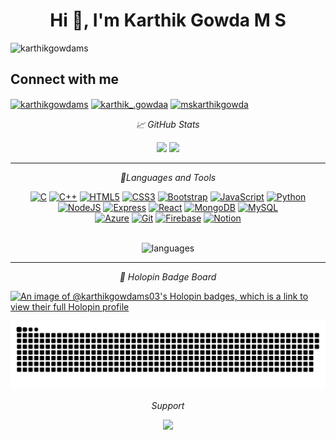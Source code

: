 <h1 align="center">Hi 👋, I'm Karthik Gowda M S</h1>



<p align="left"> <img src="https://komarev.com/ghpvc/?username=karthikgowdams03&label=Profile%20Visits&color=0e75b6&style=flat" alt="karthikgowdams" /> </p>

## Connect with me
<p align="left">
<a href="https://linkedin.com/in/karthikgowdams" target="blank"><img align="center" src="https://raw.githubusercontent.com/rahuldkjain/github-profile-readme-generator/master/src/images/icons/Social/linked-in-alt.svg" alt="karthikgowdams" height="30" width="40" /></a>
<a href="https://instagram.com/karthik_.gowdaa" target="blank"><img align="center" src="https://raw.githubusercontent.com/rahuldkjain/github-profile-readme-generator/master/src/images/icons/Social/instagram.svg" alt="karthik_.gowdaa" height="30" width="40" /></a>
<a href="https://x.com/mskarthikgowda" target="blank"><img align="center" src="https://raw.githubusercontent.com/rahuldkjain/github-profile-readme-generator/master/src/images/icons/Social/twitter.svg" alt="mskarthikgowda" height="30" width="40" /></a>
</p>


  
<p align="center">
    <i> 📈 GitHub Stats</i>
 
   <p align="center">
            <a href="https://github.com/karthikgowdams?tab=repositories" target="_blank" rel="noreferrer"><img width="48.0%" src="https://github-readme-stats.vercel.app/api?username=karthikgowdams&show_icons=true&theme=radical&hide_border=true"/></a>
            <a href="https://github.com/karthikgowdams?tab=repositories" target="_blank" rel="noreferrer"><img width="50.7%" src="https://github-readme-streak-stats.herokuapp.com/?user=karthikgowdams&show_icons=true&theme=radical&hide_border=true" /></a>
    </p>
</p>

<hr>
<p align="center">
   <i>🔨Languages and Tools</i>
 
   <p align="center">
        <a href="https://learn.microsoft.com/en-us/cpp/c-language/?view=msvc-170" target="_blank" rel="noreferrer"><img src="https://skillicons.dev/icons?i=c"  alt="C" /></a>
        <a href="https://learn.microsoft.com/en-us/cpp/cpp/?view=msvc-170" target="_blank" rel="noreferrer"><img src="https://skillicons.dev/icons?i=cpp"  alt="C++" /></a>
        <a href="https://developer.mozilla.org/en-US/docs/Glossary/HTML5" target="_blank" rel="noreferrer"><img src="https://skillicons.dev/icons?i=html" alt="HTML5" /></a>
        <a href="https://developer.mozilla.org/en-US/docs/Web/CSS" target="_blank" rel="noreferrer"><img src="https://skillicons.dev/icons?i=css" alt="CSS3" /></a> 
        <a href="https://getbootstrap.com/" target="_blank" rel="noreferrer"><img src="https://skillicons.dev/icons?i=bootstrap" alt="Bootstrap" /></a>
        <a href="https://developer.mozilla.org/en-US/docs/Web/JavaScript" target="_blank" rel="noreferrer"><img src="https://skillicons.dev/icons?i=javascript" alt="JavaScript" /></a>
        <a href="https://www.python.org/" target="_blank" rel="noreferrer"><img src="https://skillicons.dev/icons?i=python" alt="Python" /></a>
        <a href="https://nodejs.org/en/" target="_blank" rel="noreferrer"><img src="https://skillicons.dev/icons?i=nodejs"  alt="NodeJS" /></a>
        <a href="https://expressjs.com/" target="_blank" rel="noreferrer"><img src="https://skillicons.dev/icons?i=express"  alt="Express" /></a>
        <a href="https://react.dev" target="_blank" rel="noreferrer"><img src="https://skillicons.dev/icons?i=react"  alt="React" /></a>
        <a href="https://www.mongodb.com/" target="_blank" rel="noreferrer"><img src="https://skillicons.dev/icons?i=mongodb" alt="MongoDB" /></a>
        <a href="https://www.mysql.com/" target="_blank" rel="noreferrer"><img src="https://skillicons.dev/icons?i=mysql"alt="MySQL" /></a>
        <br>
        <a href="https://portal.azure.com/" target="_blank" rel="noreferrer"><img src="https://skillicons.dev/icons?i=azure"alt="Azure" /></a>
        <a href="https://git-scm.com/" target="_blank" rel="noreferrer"><img src="https://skillicons.dev/icons?i=git" alt="Git" /></a>
        <a href="https://firebase.google.com/" target="_blank" rel="noreferrer"><img src="https://skillicons.dev/icons?i=firebase" alt="Firebase" /></a>
        <a href="https://www.notion.so/" target="_blank" rel="noreferrer"><img src="https://skillicons.dev/icons?i=notion"  alt="Notion" /></a>
   </p>
  <p align = "center" ><br> 
        <img alt="languages" src="https://github-readme-stats.vercel.app/api/top-langs/?username=karthikgowdams&langs_count=5&theme=radical&layout=compact&hide_border=true" />
  </p>
</p>

<hr>
 <p align="center">
  <i> 📌 Holopin Badge Board </i>
  
  [![An image of @karthikgowdams03's Holopin badges, which is a link to view their full Holopin profile](https://holopin.me/karthikgowdams03)](https://holopin.io/@karthikgowdams03)
</p>

<!-- Snake animation -->
<img src="https://github.com/KarthikGowdaMS/karthikgowdams/blob/output/snake.svg" alt="Snake animation" />

<p align="center">
   <i>Support</i>
  <p align="center">
   <a href="https://www.buymeacoffee.com/karthikgowdams"><img src="https://cdn.buymeacoffee.com/buttons/v2/default-yellow.png" width="200" /></a>
  </p>
</p>
